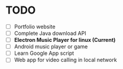 # TODO
- [ ] Portfolio website
- [ ] Complete Java download API
- [ ] **Electron Music Player for linux (Current)**
- [ ] Android music player or game
- [ ] Learn Google App script
- [ ] Web app for video calling in local network
